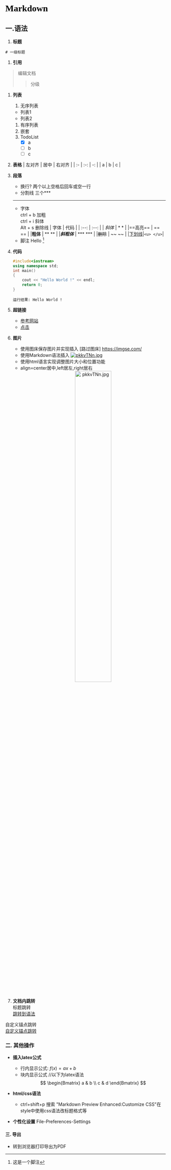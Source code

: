 # **<font face="仿宋" color=black>Markdown</font>**
## 一.语法
1. **标题**
```
# 一级标题
```
1. **引用**
> 编辑文档
>> 分级
1. **列表**
   1. 无序列表
   - 列表1
   + 列表2
   1. 有序列表
   2. 嵌套
   3. TodoList
      - [x] a
      - [ ] b
      - [ ] c
2. **表格**
    | 左对齐 | 居中 | 右对齐 |
    | :- | :-: | -: |
    | a | b | c |  
      
3. **段落**
    - 换行? 两个以上空格后回车或空一行  
    - 分割线 三个***
    ***
    - 字体  
    ctrl + b 加粗 <br> ctrl + i 斜体 <br>Alt + s 删除线
        | 字体 | 代码 |
        | :--: | :--: |
        | *斜体* | * * |
        |==高亮== | == == |
        |**粗体** | ** ** |
        |***斜粗体*** | *** *** |
        |~~删除~~ | ~~ ~~ |
        |<u>下划线</u>|``` <u> </u> ```|
    - 脚注
      Hello [^1] 
4. **代码**
    ```c++ {.line-numbers} //可以指明代码语言 {.line-numbers} 显示代码行数
    #include<iostream>
    using namespace std;
    int main()
    {
        cout << "Hello World !" << endl;
        return 0;
    }
    ```
    `运行结果: Hello World !`  
    <a id="user-content-set1"></a>
5. **超链接**
    - [参考网站](https://www.runoob.com/markdown/md-link.html)
    - [点击][教程]  
6. **图片**
    - 使用图床保存图片并实现插入
        [路过图床] https://imgse.com/
    - 使用Markdown语法插入
    [![pkkvTNn.jpg](https://s21.ax1x.com/2024/05/03/pkkvTNn.jpg)](https://imgse.com/i/pkkvTNn)
    - 使用html语言实现调整图片大小和位置功能   
    - align=center居中,left居左,right居右
    <a href="https://imgse.com/i/pkkvTNn"><div align=center><img src="https://s21.ax1x.com/2024/05/03/pkkvTNn.jpg" alt="pkkvTNn.jpg" border="0" width="50%"/></div></a>
7. **文档内跳转**  
标题跳转  
[跳转到语法](#一语法)

自定义锚点跳转  
[自定义锚点跳转](#user-content-set1)


### 二. 其他操作
   - **插入latex公式**
     - 行内显示公式:  $f(x)=ax+b$
     - 块内显示公式 //以下为latex语法
     $$
     \begin{Bmatrix}
     a & b \\
     c & d
     \end{Bmatrix}
     $$

   - **html/css语法**  
      - ctrl+shift+p 搜索
      "Markdown Preview Enhanced:Customize CSS"在style中使用css语法改标题格式等
   - **个性化设置**
    File-Preferences-Settings
#### 三. 导出
 - 转到浏览器打印导出为PDF

          

[教程]: https://www.runoob.com/markdown/md-link.html
[^1]: 这是一个脚注
    